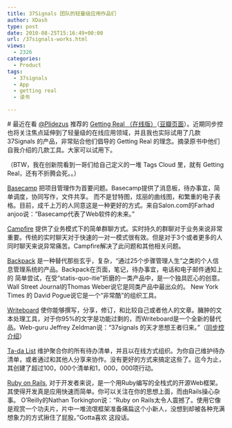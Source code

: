 ```yaml
---
title: 37Signals 团队的轻量级应用作品们
author: XDash
type: post
date: 2010-08-25T15:16:49+00:00
url: /37signals-works.html
views:
  - 2326
categories:
  - Product
tags:
  - 37signals
  - App
  - getting real
  - 读书

---
```

\# 最近在看 <a href="http://www.animetaste.net" target="_blank">@Plidezus</a> 推荐的 <a href="http://cnborn.net/docs/getting_real/index.html#ch16" target="_blank">Getting Real （在线版）</a>（<a href="http://book.douban.com/subject/3567853/" target="_blank">豆瓣页面</a>）。近期同步控也将关注焦点延伸到了轻量级的在线应用领域，并且我也实际试用了几款 37Signals 的产品，非常贴合他们倡导的 Getting Real 的理念。摘录原书中他们自我介绍的几款工具。大家可以试用下。

（BTW，我在创新院看到一哥们给自己定义的一堆 Tags Cloud 里，就有 Getting Real，还有不折腾会死。。）

[Basecamp][1] 把项目管理作为首要问题。Basecamp提供了消息板，待办事宜，简单调度，协同写作，文件共享。 而不是甘特图，炫丽的曲线图，和繁重的电子表格。目前，成千上万的人同意这是一种更好的方式。来自Salon.com的Farhad anjoo说：“Basecamp代表了Web软件的未来。”

[Campfire][2] 提供了业务模式下的简单群聊方式。实时持久的群聊对于业务来说非常重要。传统的实时聊天对于快速的一对一模式很有效。但是对于3个或者更多的人同时聊天来说异常痛苦。Campfire解决了此问题和其他相关问题。

[Backpack][3] 是一种替代那些玄乎，复杂，“通过25个步骤管理人生”之类的个人信息管理系统的产品。Backpack在页面，笔记，待办事宜，电话和电子邮件通知上的 简单尝试，在受“statis-quo-itie”折磨的一类产品中，是一个独具匠心的创意。Wall Street Journal的Thomas Weber说它是同类产品中最出众的。 New York Times 的 David Pogue说它是一个“非常酷”的组织工具。

<!--more-->

[Writeboard][4] 使你能够撰写，分享，修订，和比较自己或者他人的文章。臃肿的文本处理工具，对于你95%的文字是功能过剩的，而Writeboard是一个全新的替代品。Web-guru Jeffrey Zeldman说：“37signals 的天才思想王者归来。”（<a href="http://www.syncoo.com/writeboard-2925.htm" target="_blank">同步控介绍</a>）

[Ta-da List][5] 维护聚合你的所有待办清单，并且以在线方式组织。为你自己维护待办清单，或者通过和其他人分享来协作。没有更好的方式来搞定这些了。迄今为止，其创建了超过100，000个清单和1，000，000项行动。

[Ruby on Rails][6], 对于开发者来说，是一个用Ruby编写的全栈式的开源Web框架。其使得开发真是应用快速而简单。你可以关注在你的思想上面，而由Rails操心杂事。 O’Reilly的Nathan Torkington说：“Ruby on Rails太令人震撼了。使用它像是观赏一个功夫片，片中一堆流氓框架准备痛扁这个小新人，没想到却被各种充满想象力的方式揪住了屁股。”Gotta喜欢 这段话。

 [1]: http://basecamphq.com/
 [2]: http://campfirenow.com/
 [3]: http://backpackit.com/
 [4]: http://www.writeboard.com/
 [5]: http://tadalist.com/
 [6]: http://www.rubyonrails.org/
